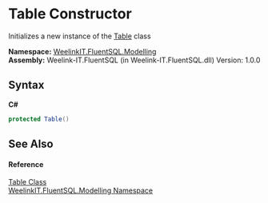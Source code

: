 # Table Constructor 
 

Initializes a new instance of the <a href="3341d4d3-5d7c-9b1f-d6af-b3e286f1e858">Table</a> class

**Namespace:**&nbsp;<a href="55cb0562-6be1-fe5d-1cc3-61ccba17ba4f">WeelinkIT.FluentSQL.Modelling</a><br />**Assembly:**&nbsp;Weelink-IT.FluentSQL (in Weelink-IT.FluentSQL.dll) Version: 1.0.0

## Syntax

**C#**<br />
``` C#
protected Table()
```


## See Also


#### Reference
<a href="3341d4d3-5d7c-9b1f-d6af-b3e286f1e858">Table Class</a><br /><a href="55cb0562-6be1-fe5d-1cc3-61ccba17ba4f">WeelinkIT.FluentSQL.Modelling Namespace</a><br />